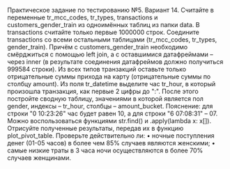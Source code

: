 Практическое задание по тестированию №5. Вариант 14. Считайте в переменные tr_mcc_codes, tr_types, transactions и customers_gender_train из одноимённых таблиц из папки data. В transactions считайте только первые 1000000 строк.
Соедините transactions со всеми остальными таблицами (tr_mcc_codes, tr_types, gender_train).
Причём с customers_gender_train необходимо смёрджиться с помощью left join, а с оставшимися датафреймами – через inner (в результате соединения датафреймов должно получиться 999584 строки). Из всех типов транзакций оставьте только отрицательные суммы прихода на карту (отрицательные суммы по столбцу amount). Из поля tr_datetime выделите час tr_hour, в который произошла транзакция, как первые 2 цифры до ":". 
После этого постройте сводную таблицу, значениями в которой является пол gender, индексы – tr_hour, столбцы – amount_bucket.
Пояснение: для строки "0 10:23:26" час будет равен 10, а для строки "6 07:08:31" – 07. Можно
воспользоваться функциями str.find() и .apply(lambda x: x[]).
Отрисуйте полученные результаты, передав их в функцию plot_pivot_table.
Проверьте действительно ли:
• ночные поступления денег (01-05 часов) в более чем 85% случаев являются женскими;
• самые низкие траты в 3 часа ночи осуществляются в более 70% случаев женщинами.
